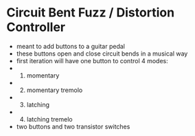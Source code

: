 # Circuit Bent Fuzz / Distortion Controller
+ meant to add buttons to a guitar pedal
+ these buttons open and close circuit bends in a musical way
+ first iteration will have one button to control 4 modes:
+ 1. momentary
+ 2. momentary tremolo
+ 3. latching
+ 4. latching tremelo
+ two buttons and two transistor switches